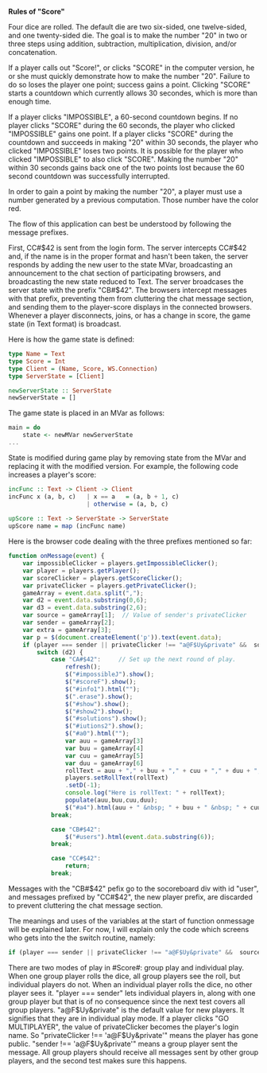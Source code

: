 **Rules of "Score"**

Four dice are rolled. The default die are two six-sided, one twelve-sided, and one twenty-sided die. The goal is to make the number "20" in two or three steps using addition, subtraction, multiplication, division, and/or concatenation.

If a player calls out "Score!", or clicks "SCORE" in the computer version, he or she must quickly demonstrate how to make the number "20". Failure to do so loses the player one point; success gains a point. Clicking "SCORE" starts a countdown which currently allows 30 secondes, which is more than enough time. 

If a player clicks "IMPOSSIBLE", a 60-second countdown begins. If no player clicks "SCORE" during the 60 seconds, the player who clicked "IMPOSSIBLE" gains one point. If a player clicks "SCORE" during the countdown and succeeds in making "20" within 30 seconds, the player who clicked "IMPOSSIBLE" loses two points. It is possible for the player who clicked "IMPOSSIBLE" to also click "SCORE". Making the number "20" within 30 seconds gains back one of the two points lost because the 60 second countdown was successfully interrupted.

In order to gain a point by making the number "20", a player must use a number generated by a previous computation. Those number have the color red.

The flow of this application can best be understood by following the message prefixes.

First, CC#$42 is sent from the login form.
The server intercepts CC#$42 and, if the name is in the proper format and hasn't been taken, the server responds by adding the new user to the state MVar, broadcasting an announcement to the chat section of participating browsers, and broadcasting the new state reduced to Text. The server broadcases the server state with the prefix "CB#$42". The browsers intercept messages with that prefix, preventing them from cluttering the chat message section, and sending them to the player-score displays in the connected browsers. Whenever a player disconnects, joins, or has a change in score, the game state (in Text format) is broadcast.

Here is how the game state is defined:

```haskell
type Name = Text
type Score = Int
type Client = (Name, Score, WS.Connection)
type ServerState = [Client]

newServerState :: ServerState
newServerState = []
```

The game state is placed in an MVar as follows:

```haskell
main = do
    state <- newMVar newServerState
... 
```
State is modified during game play by removing state from the MVar and replacing it with the modified version. For example, the following code increases a player's score:

```haskell
incFunc :: Text -> Client -> Client
incFunc x (a, b, c)   | x == a   = (a, b + 1, c)
                      | otherwise = (a, b, c)
                      
upScore :: Text -> ServerState -> ServerState 
upScore name = map (incFunc name)
```
Here is the browser code dealing with the three prefixes mentioned so far:
```javascript
function onMessage(event) {
    var impossibleClicker = players.getImpossibleClicker();
    var player = players.getPlayer();
    var scoreClicker = players.getScoreClicker();
    var privateClicker = players.getPrivateClicker();
    gameArray = event.data.split(",");
    var d2 = event.data.substring(0,6);
    var d3 = event.data.substring(2,6);
    var source = gameArray[1];  // Value of sender's privateClicker
    var sender = gameArray[2];
    var extra = gameArray[3];
    var p = $(document.createElement('p')).text(event.data); 
    if (player === sender || privateClicker !== "a@F$Uy&private" &&  source !== "a@F$Uy&private") {
        switch (d2) {
            case "CA#$42":     // Set up the next round of play.
                refresh(); 
                $("#impossibleJ").show();
                $("#scoreF").show();
                $("#info1").html("");
                $(".erase").show();
                $("#show").show();
                $("#show2").show();
                $("#solutions").show();
                $("#iutions2").show();
                $("#a0").html("");
                var auu = gameArray[3]
                var buu = gameArray[4]
                var cuu = gameArray[5]
                var duu = gameArray[6]
                rollText = auu + "," + buu + "," + cuu + "," + duu + "," + 42;
                players.setRollText(rollText) 
                .setD(-1);
                console.log("Here is rollText: " + rollText); 
                populate(auu,buu,cuu,duu);
                $("#a4").html(auu + " &nbsp; " + buu + " &nbsp; " + cuu + " &nbsp; " + duu);
            break;

            case "CB#$42":
                $("#users").html(event.data.substring(6));
            break;

            case "CC#$42":
                return;
            break;
```
Messages with the "CB#$42" pefix go to the socoreboard div with id "user", and messages prefixed by "CC#$42", the new player prefix, are discarded to prevent cluttering the chat message section.

The meanings and uses of the variables at the start of function onmessage will be explained later. For now, I will explain only the code which screens who gets into the the switch routine, namely:

```javascript
if (player === sender || privateClicker !== "a@F$Uy&private" &&  source !== "a@F$Uy&private")
```

There are two modes of play in #Score#: group play and individual play. When one group player rolls the dice, all group players see the roll, but individual players do not. When an individual player rolls the dice, no other player sees it. "player \=\== sender" lets individual players in, along with one group player but that is of no consequence since the next test covers all group players. "a@F$Uy&private" is the default value for new players. It signifies that they are in individual play mode. If a player clicks "GO MULTIPLAYER", the value of privateClicker becomes the player's login name. So "privateClicker !== 'a@F$Uy&private'" means the player has gone public. "sender !=\= 'a@F$Uy&private'" means a group player sent the message. All group players should receive all messages sent by other group players, and the second test makes sure this happens.

